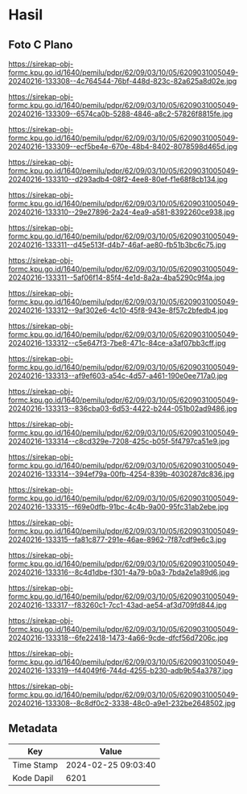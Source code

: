 # Hasil

## Foto C Plano

https://sirekap-obj-formc.kpu.go.id/1640/pemilu/pdpr/62/09/03/10/05/6209031005049-20240216-133308--4c764544-76bf-448d-823c-82a625a8d02e.jpg

https://sirekap-obj-formc.kpu.go.id/1640/pemilu/pdpr/62/09/03/10/05/6209031005049-20240216-133309--6574ca0b-5288-4846-a8c2-57826f8815fe.jpg

https://sirekap-obj-formc.kpu.go.id/1640/pemilu/pdpr/62/09/03/10/05/6209031005049-20240216-133309--ecf5be4e-670e-48b4-8402-8078598d465d.jpg

https://sirekap-obj-formc.kpu.go.id/1640/pemilu/pdpr/62/09/03/10/05/6209031005049-20240216-133310--d293adb4-08f2-4ee8-80ef-f1e68f8cb134.jpg

https://sirekap-obj-formc.kpu.go.id/1640/pemilu/pdpr/62/09/03/10/05/6209031005049-20240216-133310--29e27896-2a24-4ea9-a581-8392260ce938.jpg

https://sirekap-obj-formc.kpu.go.id/1640/pemilu/pdpr/62/09/03/10/05/6209031005049-20240216-133311--d45e513f-d4b7-46af-ae80-fb51b3bc6c75.jpg

https://sirekap-obj-formc.kpu.go.id/1640/pemilu/pdpr/62/09/03/10/05/6209031005049-20240216-133311--5af06f14-85f4-4e1d-8a2a-4ba5290c9f4a.jpg

https://sirekap-obj-formc.kpu.go.id/1640/pemilu/pdpr/62/09/03/10/05/6209031005049-20240216-133312--9af302e6-4c10-45f8-943e-8f57c2bfedb4.jpg

https://sirekap-obj-formc.kpu.go.id/1640/pemilu/pdpr/62/09/03/10/05/6209031005049-20240216-133312--c5e647f3-7be8-471c-84ce-a3af07bb3cff.jpg

https://sirekap-obj-formc.kpu.go.id/1640/pemilu/pdpr/62/09/03/10/05/6209031005049-20240216-133313--af9ef603-a54c-4d57-a461-190e0ee717a0.jpg

https://sirekap-obj-formc.kpu.go.id/1640/pemilu/pdpr/62/09/03/10/05/6209031005049-20240216-133313--836cba03-6d53-4422-b244-051b02ad9486.jpg

https://sirekap-obj-formc.kpu.go.id/1640/pemilu/pdpr/62/09/03/10/05/6209031005049-20240216-133314--c8cd329e-7208-425c-b05f-5f4797ca51e9.jpg

https://sirekap-obj-formc.kpu.go.id/1640/pemilu/pdpr/62/09/03/10/05/6209031005049-20240216-133314--394ef79a-00fb-4254-839b-4030287dc836.jpg

https://sirekap-obj-formc.kpu.go.id/1640/pemilu/pdpr/62/09/03/10/05/6209031005049-20240216-133315--f69e0dfb-91bc-4c4b-9a00-95fc31ab2ebe.jpg

https://sirekap-obj-formc.kpu.go.id/1640/pemilu/pdpr/62/09/03/10/05/6209031005049-20240216-133315--fa81c877-291e-46ae-8962-7f87cdf9e6c3.jpg

https://sirekap-obj-formc.kpu.go.id/1640/pemilu/pdpr/62/09/03/10/05/6209031005049-20240216-133316--8c4d1dbe-f301-4a79-b0a3-7bda2e1a89d6.jpg

https://sirekap-obj-formc.kpu.go.id/1640/pemilu/pdpr/62/09/03/10/05/6209031005049-20240216-133317--f83260c1-7cc1-43ad-ae54-af3d709fd844.jpg

https://sirekap-obj-formc.kpu.go.id/1640/pemilu/pdpr/62/09/03/10/05/6209031005049-20240216-133318--6fe22418-1473-4a66-9cde-dfcf56d7206c.jpg

https://sirekap-obj-formc.kpu.go.id/1640/pemilu/pdpr/62/09/03/10/05/6209031005049-20240216-133319--f44049f6-744d-4255-b230-adb9b54a3787.jpg

https://sirekap-obj-formc.kpu.go.id/1640/pemilu/pdpr/62/09/03/10/05/6209031005049-20240216-133308--8c8df0c2-3338-48c0-a9e1-232be2648502.jpg


## Metadata

| Key        | Value               |
| ---------- | ------------------- |
| Time Stamp | 2024-02-25 09:03:40 |
| Kode Dapil | 6201                |




